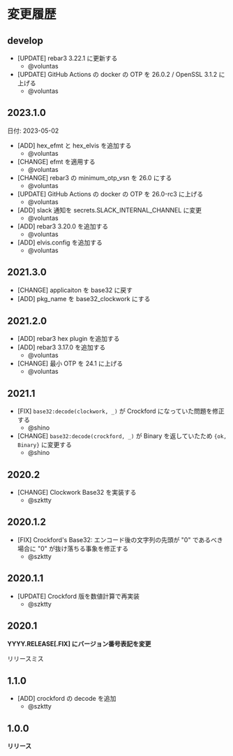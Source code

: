 # 変更履歴

## develop

- [UPDATE] rebar3 3.22.1 に更新する
  - @voluntas
- [UPDATE] GitHub Actions の docker の OTP を 26.0.2 / OpenSSL 3.1.2 に上げる
  - @voluntas

## 2023.1.0

日付: 2023-05-02

- [ADD] hex_efmt と hex_elvis を追加する
  - @voluntas
- [CHANGE] efmt を適用する
  - @voluntas
- [CHANGE] rebar3 の minimum_otp_vsn を 26.0 にする
  - @voluntas
- [UPDATE] GitHub Actions の docker の OTP を 26.0-rc3 に上げる
  - @voluntas
- [ADD] slack 通知を secrets.SLACK_INTERNAL_CHANNEL に変更
  - @voluntas
- [ADD] rebar3 3.20.0 を追加する
  - @voluntas
- [ADD] elvis.config を追加する
  - @voluntas

## 2021.3.0

- [CHANGE] applicaiton を base32 に戻す
- [ADD] pkg_name を base32_clockwork にする

## 2021.2.0

- [ADD] rebar3 hex plugin を追加する
- [ADD] rebar3 3.17.0 を追加する
  - @voluntas
- [CHANGE] 最小 OTP を 24.1 に上げる
  - @voluntas

## 2021.1

- [FIX] `base32:decode(clockwork, _)` が Crockford になっていた問題を修正する
  - @shino
- [CHANGE] `base32:decode(crockford, _)` が Binary を返していたため `{ok, Binary}` に変更する
  - @shino

## 2020.2

- [CHANGE] Clockwork Base32 を実装する
  - @szktty

## 2020.1.2

- [FIX] Crockford's Base32: エンコード後の文字列の先頭が "0" であるべき場合に "0" が抜け落ちる事象を修正する
  - @szktty

## 2020.1.1

- [UPDATE] Crockford 版を数値計算で再実装
  - @szktty

## 2020.1

**YYYY.RELEASE[.FIX] にバージョン番号表記を変更**

リリースミス

## 1.1.0

- [ADD] crockford の decode を追加
  - @szktty

## 1.0.0

**リリース**
